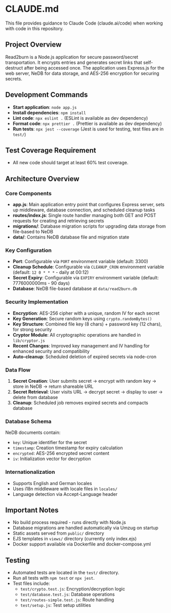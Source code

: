 # CLAUDE.md

This file provides guidance to Claude Code (claude.ai/code) when working with code in this repository.

## Project Overview

Read2burn is a Node.js application for secure password/secret transportation. It encrypts entries and generates secret links that self-destruct after being accessed once. The application uses Express.js for the web server, NeDB for data storage, and AES-256 encryption for securing secrets.

## Development Commands

- **Start application**: `node app.js`
- **Install dependencies**: `npm install`
- **Lint code**: `npx eslint .` (ESLint is available as dev dependency)
- **Format code**: `npx prettier .` (Prettier is available as dev dependency)
- **Run tests**: `npx jest --coverage` (Jest is used for testing, test files are in `test/`)

## Test Coverage Requirement

- All new code should target at least 60% test coverage.

## Architecture Overview

### Core Components

- **app.js**: Main application entry point that configures Express server, sets up middleware, database connection, and scheduled cleanup tasks
- **routes/index.js**: Single route handler managing both GET and POST requests for creating and retrieving secrets
- **migrations/**: Database migration scripts for upgrading data storage from file-based to NeDB
- **data/**: Contains NeDB database file and migration state

### Key Configuration

- **Port**: Configurable via `PORT` environment variable (default: 3300)
- **Cleanup Schedule**: Configurable via `CLEANUP_CRON` environment variable (default: `12 0 * * *` - daily at 00:12)
- **Secret Expiry**: Configurable via `EXPIRY` environment variable (default: 7776000000ms - 90 days)
- **Database**: NeDB file-based database at `data/read2burn.db`

### Security Implementation

- **Encryption**: AES-256 cipher with a unique, random IV for each secret
- **Key Generation**: Secure random keys using `crypto.randomBytes()`
- **Key Structure**: Combined file key (8 chars) + password key (12 chars), for strong security
- **Cryptor Module**: All cryptographic operations are handled in `lib/cryptor.js`
- **Recent Changes**: Improved key management and IV handling for enhanced security and compatibility
- **Auto-cleanup**: Scheduled deletion of expired secrets via node-cron

### Data Flow

1. **Secret Creation**: User submits secret → encrypt with random key → store in NeDB → return shareable URL
2. **Secret Retrieval**: User visits URL → decrypt secret → display to user → delete from database
3. **Cleanup**: Scheduled job removes expired secrets and compacts database

### Database Schema

NeDB documents contain:

- `key`: Unique identifier for the secret
- `timestamp`: Creation timestamp for expiry calculation
- `encrypted`: AES-256 encrypted secret content
- `iv`: Initialization vector for decryption

### Internationalization

- Supports English and German locales
- Uses i18n middleware with locale files in `locales/`
- Language detection via Accept-Language header

## Important Notes

- No build process required - runs directly with Node.js
- Database migrations are handled automatically via Umzug on startup
- Static assets served from `public/` directory
- EJS templates in `views/` directory (currently only index.ejs)
- Docker support available via Dockerfile and docker-compose.yml

## Testing

- Automated tests are located in the `test/` directory.
- Run all tests with `npm test` or `npx jest`.
- Test files include:
  - `test/crypto.test.js`: Encryption/decryption logic
  - `test/database.test.js`: Database operations
  - `test/routes-simple.test.js`: Route handling
  - `test/setup.js`: Test setup utilities
